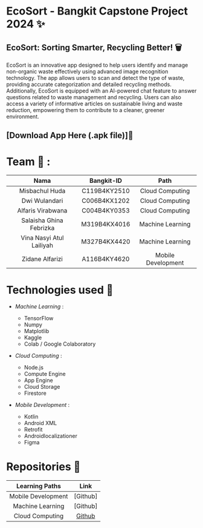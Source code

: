# EcoSort - Bangkit Capstone Project 2024 ✨


## EcoSort: Sorting Smarter, Recycling Better! 🗑️ <br>
EcoSort is an innovative app designed to help users identify and manage non-organic waste effectively using advanced image recognition technology. The app allows users to scan and detect the type of waste, providing accurate categorization and detailed recycling methods. Additionally, EcoSort is equipped with an AI-powered chat feature to answer questions related to waste management and recycling. Users can also access a variety of informative articles on sustainable living and waste reduction, empowering them to contribute to a cleaner, greener environment.



## [Download App Here (.apk file)]📲

# Team 🤝 :
|          Nama         | Bangkit-ID |       Path       |
|:---------------------:|:----------:|:----------------:|
| Misbachul Huda | C119B4KY2510  | Cloud Computing |
| Dwi Wulandari | C006B4KX1202 | Cloud Computing |
| Alfaris Virabwana | C004B4KY0353 | Cloud Computing |
| Salaisha Ghina Febrizka | M319B4KX4016 | Machine Learning |
| Vina Nasyi Atul Lailiyah | M327B4KX4420 | Machine Learning |
| Zidane Alfarizi | A116B4KY4620 | Mobile Development |

# Technologies used 🔧 

- *Machine Learning* :
  * TensorFlow
  * Numpy
  * Matplotlib
  * Kaggle
  * Colab / Google Colaboratory
  
- *Cloud Computing* : 
  * Node.js
  * Compute Engine
  * App Engine
  * Cloud Storage
  * Firestore

- *Mobile Development* :
  * Kotlin
  * Android XML
  * Retrofit
  * Androidlocalizationer
  * Figma

# Repositories 📁
|   Learning Paths   |                                Link                                |
| :----------------: | :----------------------------------------------------------------: |
| Mobile Development| [Github] |
| Machine Learning | [Github]  |
| Cloud Computing | [Github](https://github.com/chrollo3/Cloud-Computing-Capstone) |
